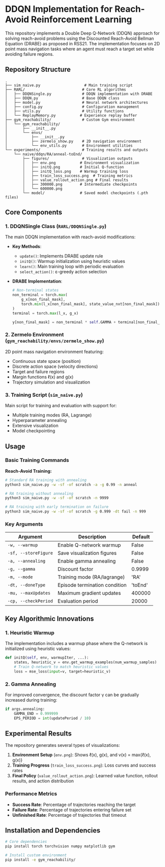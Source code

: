 # DDQN Implementation for Reach-Avoid Reinforcement Learning

This repository implements a Double Deep Q-Network (DDQN) approach for solving reach-avoid problems using the Discounted Reach-Avoid Bellman Equation (DRABE) as proposed in RSS21. The implementation focuses on 2D point mass navigation tasks where an agent must reach a target set while avoiding failure regions.

## Repository Structure

```
.
├── sim_naive.py                    # Main training script
├── RARL/                          # Core RL algorithms
│   ├── DDQNSingle.py              # DDQN implementation with DRABE
│   ├── DDQN.py                    # Base DDQN class
│   ├── model.py                   # Neural network architectures
│   ├── config.py                  # Configuration management
│   ├── utils.py                   # Utility functions
│   └── ReplayMemory.py           # Experience replay buffer
├── gym_reachability/              # Custom Gym environment
│   └── gym_reachability/
│       ├── __init__.py
│       └── envs/
│           ├── __init__.py
│           ├── zermelo_show.py    # 2D navigation environment
│           └── env_utils.py       # Environment utilities
└── experiments/                   # Training results and outputs
    └── naive/ddqn/RA/anneal-toEnd/
        ├── figures/               # Visualization outputs
        │   ├── env.png           # Environment visualization
        │   ├── initQ.png         # Initial Q-function
        │   ├── initQ_loss.png    # Warmup training loss
        │   ├── train_loss_success.png  # Training metrics
        │   ├── value_rollout_action.png # Final results
        │   ├── 300000.png        # Intermediate checkpoints
        │   └── 600000.png
        └── model/                # Saved model checkpoints (.pth files)
```

## Core Components

### 1. DDQNSingle Class (`RARL/DDQNSingle.py`)

The main DDQN implementation with reach-avoid modifications:

- **Key Methods**:
  - `update()`: Implements DRABE update rule
  - `initQ()`: Warmup initialization using heuristic values
  - `learn()`: Main training loop with periodic evaluation
  - `select_action()`: ε-greedy action selection

- **DRABE Implementation**:
  ```python
  # Non-terminal states
  non_terminal = torch.max(
      g_x[non_final_mask],
      torch.min(l_x[non_final_mask], state_value_nxt[non_final_mask]),
  )
  terminal = torch.max(l_x, g_x)
  
  y[non_final_mask] = non_terminal * self.GAMMA + terminal[non_final_mask] * (1 - self.GAMMA)
  ```

### 2. Zermelo Environment (`gym_reachability/envs/zermelo_show.py`)

2D point mass navigation environment featuring:
- Continuous state space (position)
- Discrete action space (velocity directions)
- Target and failure regions
- Margin functions ℓ(x) and g(x)
- Trajectory simulation and visualization

### 3. Training Script (`sim_naive.py`)

Main script for training and evaluation with support for:
- Multiple training modes (RA, Lagrange)
- Hyperparameter annealing
- Extensive visualization
- Model checkpointing

## Usage

### Basic Training Commands

**Reach-Avoid Training:**
```bash
# Standard RA training with annealing
python3 sim_naive.py -w -sf -of scratch -a -g 0.99 -n anneal

# RA training without annealing
python3 sim_naive.py -w -sf -of scratch -n 9999

# RA training with early termination on failure
python3 sim_naive.py -w -sf -of scratch -g 0.999 -dt fail -n 999
```


### Key Arguments

| Argument | Description | Default |
|----------|-------------|---------|
| `-w, --warmup` | Enable Q-network warmup | False |
| `-sf, --storeFigure` | Save visualization figures | False |
| `-a, --annealing` | Enable gamma annealing | False |
| `-g, --gamma` | Discount factor | 0.9999 |
| `-m, --mode` | Training mode (RA/lagrange) | 'RA' |
| `-dt, --doneType` | Episode termination condition | 'toEnd' |
| `-mu, --maxUpdates` | Maximum gradient updates | 400000 |
| `-cp, --checkPeriod` | Evaluation period | 20000 |

## Key Algorithmic Innovations

### 1. Heuristic Warmup

The implementation includes a warmup phase where the Q-network is initialized using heuristic values:

```python
def initQ(self, env, warmupIter, ...):
    states, heuristic_v = env.get_warmup_examples(num_warmup_samples)
    # Train Q-network to match heuristic values
    loss = mse_loss(input=v, target=heuristic_v)
```

### 2. Gamma Annealing

For improved convergence, the discount factor γ can be gradually increased during training:

```python
if args.annealing:
    GAMMA_END = 0.999999
    EPS_PERIOD = int(updatePeriod / 10)
```

## Experimental Results

The repository generates several types of visualizations:

1. **Environment Setup** (`env.png`): Shows ℓ(x), g(x), and v(x) = max{ℓ(x), g(x)}
2. **Training Progress** (`train_loss_success.png`): Loss curves and success rates
3. **Final Policy** (`value_rollout_action.png`): Learned value function, rollout results, and action distribution

### Performance Metrics

- **Success Rate**: Percentage of trajectories reaching the target
- **Failure Rate**: Percentage of trajectories entering failure set
- **Unfinished Rate**: Percentage of trajectories that timeout

## Installation and Dependencies

```bash
# Core dependencies
pip install torch torchvision numpy matplotlib gym

# Install custom environment
pip install -e gym_reachability/
```
